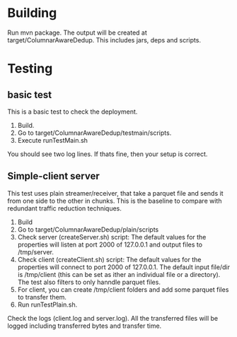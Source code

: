 # Building

Run mvn package. The output will be created at target/ColumnarAwareDedup. This includes jars, deps and scripts.

# Testing

## basic test

This is a basic test to check the deployment.

1. Build.
2. Go to target/ColumnarAwareDedup/testmain/scripts.
3. Execute runTestMain.sh 

You should see two log lines. If thats fine, then your setup is correct.

## Simple-client server

This test uses plain streamer/receiver, that take a parquet file and sends it from one side to the other in chunks. This is the baseline 
to compare with redundant traffic reduction techniques.

1. Build
2. Go to target/ColumnarAwareDedup/plain/scripts
3. Check server (createServer.sh) script: The default values for the properties will listen at port 2000 of 127.0.0.1 and output 
files to /tmp/server.
4. Check client (createClient.sh) script: The default values for the properties will connect to port 2000 of 127.0.0.1. The default input 
file/dir is /tmp/client (this can be set as ither an individual file or a directory). The test also filters to only hanndle parquet files.
5. For client, you can create /tmp/client folders and add some parquet files to transfer them.
6. Run runTestPlain.sh.

Check the logs (client.log and server.log). All the transferred files will be logged including transferred bytes and transfer time.